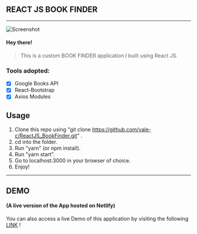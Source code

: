 ## REACT JS BOOK FINDER
---

![Screenshot](https://github.com/vale-c/ReactJS_BookFinder/blob/master/screenshot.png)

#### Hey there!
> This is a custom BOOK FINDER application I built using React JS.

### Tools adopted:

- [x] Google Books API
- [x] React-Bootstrap
- [x] Axios Modules

## Usage
1. Clone this repo using "git clone https://github.com/vale-c/ReactJS_BookFinder.git" .
2. cd into the folder.
3. Run "yarn" (or npm install).
4. Run "yarn start".
5. Go to localhost:3000 in your browser of choice.
6. Enjoy!

---
## DEMO
#### (A live version of the App hosted on Netlify)

You can also access a live Demo of this application by visiting the following [LINK](https://reactjsbookbfinder.netlify.com/) !




